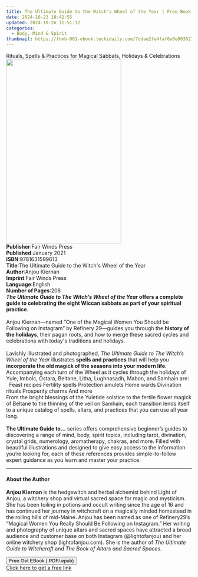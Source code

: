 ```yaml
---
title: The Ultimate Guide to the Witch's Wheel of the Year | Free Book
date: 2024-10-23 18:42:55
updated: 2024-10-26 11:51:12
categories:
  - Body, Mind & Spirit
thumbnail: https://thmb-001-ebook.techidaily.com/7ddae2fe4faf0a0e003627880b6a5c888c85c82cdbe55e8c8daa5d5cf9a760bc.jpg
---
```

<main id="book-container">
  <div class="flex flex-col">
    <div class="book-brief flex-1 py-6 px-4 sm:p-6 md:py-10 md:px-8">
      <!-- brief-->
      <div class="book-brief-main">
        Rituals, Spells & Practices for Magical Sabbats, Holidays & Celebrations
      </div>
    </div>
    <div
      class="book-meta-info flex-1 grid gap-4 col-start-1 col-end-3 row-start-1 sm:mb-6 sm:grid-cols-4 lg:gap-6 lg:col-start-2 lg:row-end-6 lg:row-span-6 lg:mb-0"
    >
      <div
        class="book-meta-info-left place-content-center mt-4 p-4 text-sm leading-6 col-start-2 col-span-2 dark:text-slate-400"
      >
        <img
          class="w-full h-500 object-cover rounded-lg sm:h-255 sm:col-span-2 lg:col-span-full"
          src="https://img-001-ebook.techidaily.com/adf231722c93cf552d8ee3af48a975d58c1a12e5d847e69ec84ef3edebef7dd8.jpg"
          alt=""
          width="312"
          height="500"
        />
      </div>
      <div
        class="book-meta-info-right mt-2 col-start-1 row-start-2 col-span-3 self-center"
      >
        <!-- meta data  -->
        <div class="flex flex-col px-4 md:px-8">
          <div class="flex-1">
            <strong>Publisher</strong>:<span class="px-2"
              >Fair Winds Press</span
            >
          </div>
          <div class="flex-1">
            <strong>Published</strong>:<span class="px-2">January 2021</span>
          </div>
          <div class="flex-1">
            <strong>ISBN</strong>:<span class="px-2">9781631599613</span>
          </div>
          <div class="flex-1">
            <strong>Title</strong>:<span class="px-2"
              >The Ultimate Guide to the Witch&#39;s Wheel of the Year</span
            >
          </div>
          <div class="flex-1">
            <strong>Author</strong>:<span class="px-2">Anjou Kiernan</span>
          </div>
          <div class="flex-1">
            <strong>Imprint</strong>:<span class="px-2">Fair Winds Press</span>
          </div>
          <div class="flex-1">
            <strong>Language</strong>:<span class="px-2">English</span>
          </div>
          <div class="flex-1">
            <strong>Number of Pages</strong>:<span class="px-2">208</span>
          </div>
        </div>
      </div>
    </div>
    <div class="book-description flex-1 py-6 px-4 sm:p-6 md:py-10 md:px-8">
      <div class="book-description-main">
        <div accordion-content="" id="description">
          <b><i>The Ultimate Guide to T</i></b
          ><b
            ><i>he Witch’s Wheel of the Year</i> offers a complete guide to
            celebrating the eight Wiccan sabbats as part of your spiritual
            practice. </b
          ><br /><br />
          Anjou Kiernan—named “One of the Magical Women You Should be Following
          on Instagram” by Refinery 29—guides you through the
          <b>history of the holidays</b>, their pagan roots, and how to merge
          these sacred cycles and celebrations with today's traditions and
          holidays.<br /><br />
          Lavishly illustrated and photographed,
          <i>The Ultimate Guide to The Witch’s Wheel of the Year</i> illustrates
          <b>spells and practices</b> that will help you
          <b>incorporate the old magick of the seasons into your modern life</b
          >. Accompanying each turn of the Wheel as it cycles through the
          holidays of Yule, Imbolc, Ostara, Beltane, Litha, Lughnasadh, Mabon,
          and Samhain are:<br />
          &nbsp; Feast recipes Fertility spells Protection amulets Home wards
          Divination rituals Prosperity charms And more <br />
          From the bright blessings of the Yuletide solstice to the fertile
          flower magick of Beltane to the thinning of the veil on Samhain, each
          transition lends itself to a unique catalog of spells, altars, and
          practices that you can use all year long.<br /><br /><b
            >The Ultimate Guide to…</b
          >
          series offers comprehensive beginner’s guides to discovering a range
          of mind, body, spirit topics, including tarot, divination, crystal
          grids, numerology, aromatherapy, chakras, and more. Filled with
          beautiful illustrations and designed to give easy access to the
          information you’re looking for, each of these references provides
          simple-to-follow expert guidance as you learn and master your
          practice.
        </div>
        <div class="accordion-fader"></div>
      </div>
    </div>
    <div class="book-excerpts flex-1 py-6 px-4 sm:p-6 md:py-10 md:px-8">
      <!-- excerpts-->
      <div class="book-excerpts-main">
        <hr />
        <h4 class="placeholder placeholder-heading">
          <span>About the Author</span>
        </h4>
        <p>
          <b>Anjou Kiernan</b> is the hedgewitch and herbal alchemist behind
          Light of Anjou, a witchery shop and virtual sacred space for magic and
          mysticism. She has been toiling in potions and occult writing since
          the age of 16 and has continued her journey in witchcraft on a
          magically minded homestead in the rolling hills of mid-Maine<b>. </b
          >Anjou has been named as one of Refinery29’s “Magical Women You Really
          Should Be Following on Instagram.”<b>&nbsp;</b>Her writing and
          photography of unique altars and sacred spaces have attracted a broad
          audience and customer base on both Instagram (@lightofanjou) and her
          online witchery shop (lightofanjou.com). She is the author of
          <i>The Ultimate Guide to Witchcraft</i> and
          <i>The Book of Altars and Sacred Spaces</i>.
        </p>
      </div>
    </div>
    <div
      class="book-about-author flex-1 py-6 px-4 sm:p-6 md:py-10 md:px-8"
    ></div>
    <div class="book-free-get flex-1 py-6 px-4 sm:p-6 md:py-10 md:px-8">
      <button
        id="btn-free-get"
        class="bg-blue-500 hover:bg-blue-700 text-white font-bold py-2 px-4 rounded"
      >
        Free Get EBook (.PDF/.epub)
      </button>
      <div id="countdown-display" class="px-2 text-lg mt-2"></div>
      <a
        id="free-link"
        class="hidden bg-blue-500 hover:bg-blue-700 text-white font-bold py-2 px-4 rounded"
        href="https://www.ebooks.com/en-us/book/210200629/the-ultimate-guide-to-the-witch-s-wheel-of-the-year/anjou-kiernan/"
        target="_blank"
        >Click here to get a free link</a
      >
    </div>
    <script>
      let countdownTime = 0;
      let countdownInterval = null;
      document
        .getElementById('btn-free-get')
        .addEventListener('click', startCountdown);
      function startCountdown() {
        countdownTime = new Date().getTime() + 60000 * 3;
        countdownInterval = setInterval(updateCountdown, 1000);
        document.getElementById('btn-free-get').disabled = true;
        document
          .getElementById('btn-free-get')
          .classList.add('bg-gray-500', 'cursor-not-allowed');
      }
      function updateCountdown() {
        let currentTime = new Date().getTime();
        let timeLeft = countdownTime - currentTime;
        let secondsLeft = Math.floor(timeLeft / 1000);
        document.getElementById('countdown-display').innerHTML =
          `Remaining time: ${secondsLeft} seconds.`;
        if (secondsLeft <= 0) {
          clearInterval(countdownInterval);
          document.getElementById('btn-free-get').classList.add('hidden');
          document.getElementById('free-link').classList.remove('hidden');
          document.getElementById('countdown-display').innerHTML = '';
        }
      }
    </script>
  </div>
</main>
